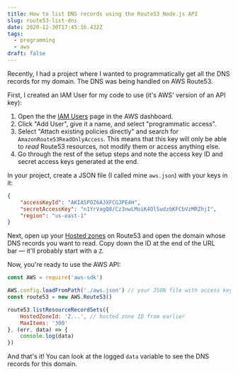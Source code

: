 ```yaml
---
title: How to list DNS records using the Route53 Node.js API
slug: route53-list-dns
date: 2020-12-30T17:45:16.432Z
tags:
  - programming
  - aws
draft: false
---
```

Recently, I had a project where I wanted to programmatically get all the DNS records for my domain. The DNS was being handled on AWS Route53. 

First, I created an IAM User for my code to use (it's AWS' version of an API key): 

1. Open the the [IAM Users](https://console.aws.amazon.com/iam/home#/users) page in the AWS dashboard. 
2. Click "Add User", give it a name, and select "programmatic access". 
3. Select "Attach existing policies directly" and search for `AmazonRoute53ReadOnlyAccess`. This means that this key will only be able to _read_ Route53 resources, not modify them or access anything else. 
4. Go through the rest of the setup steps and note the access key ID and secret access keys generated at the end. 

In your project, create a JSON file (I called mine `aws.json`) with your keys in it: 

```json
{
    "accessKeyId": "AKIA5POZ6AJXFCGJPE4H",
    "secretAccessKey": "n1YrVagQ8/Cz3nwLMoiK4OlSudzbKFCbVzMRZhjI",
    "region": "us-east-1"
}
```

Next, open up your [Hosted zones](https://console.aws.amazon.com/route53/v2/hostedzones#) on Route53 and open the domain whose DNS records you want to read. Copy down the ID at the end of the URL bar — it'll probably start with a `Z`. 

Now, you're ready to use the AWS API: 

```javascript
const AWS = require('aws-sdk')

AWS.config.loadFromPath('./aws.json') // your JSON file with access keys
const route53 = new AWS.Route53()

route53.listResourceRecordSets({
    HostedZoneId: 'Z...', // hosted zone ID from earlier
    MaxItems: '300'
}, (err, data) => {
    console.log(data)
})
```

And that's it! You can look at the logged `data` variable to see the DNS records for this domain. 